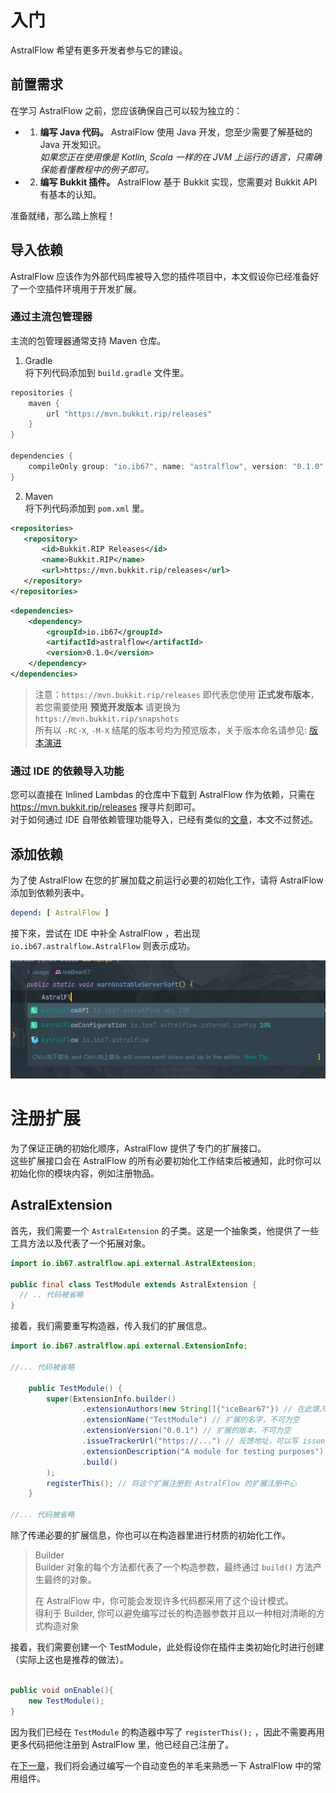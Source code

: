 # 入门

AstralFlow 希望有更多开发者参与它的建设。

## 前置需求

在学习 AstralFlow 之前，您应该确保自己可以较为独立的：

-
    1. **编写 Java 代码。** AstralFlow 使用 Java 开发，您至少需要了解基础的 Java 开发知识。  
       *如果您正在使用像是 Kotlin, Scala 一样的在 JVM 上运行的语言，只需确保能看懂教程中的例子即可。*

-
    2. **编写 Bukkit 插件。** AstralFlow 基于 Bukkit 实现，您需要对 Bukkit API 有基本的认知。

准备就绪，那么踏上旅程！

## 导入依赖

AstralFlow 应该作为外部代码库被导入您的插件项目中，本文假设你已经准备好了一个空插件环境用于开发扩展。

### 通过主流包管理器

主流的包管理器通常支持 Maven 仓库。

1. Gradle    
   将下列代码添加到 `build.gradle` 文件里。

```groovy
repositories {
    maven {
        url "https://mvn.bukkit.rip/releases"
    }
}

dependencies {
    compileOnly group: "io.ib67", name: "astralflow", version: "0.1.0"
}
 ```

2. Maven     
   将下列代码添加到 `pom.xml` 里。

 ```xml
<repositories>
    <repository>
        <id>Bukkit.RIP Releases</id>
        <name>Bukkit.RIP</name>
        <url>https://mvn.bukkit.rip/releases</url>
    </repository>
</repositories>
```

```xml
<dependencies>
    <dependency>
        <groupId>io.ib67</groupId>
        <artifactId>astralflow</artifactId>
        <version>0.1.0</version>
    </dependency>
</dependencies>
```

> 注意：`https://mvn.bukkit.rip/releases` 即代表您使用 **正式发布版本**，若您需要使用 **预览开发版本** 请更换为 `https://mvn.bukkit.rip/snapshots`  
> 所有以 `-RC-X`, `-M-X` 结尾的版本号均为预览版本，关于版本命名请参见: [版本演进](https://github.com/saltedfishclub/documents/blob/main/Evolution.md)

### 通过 IDE 的依赖导入功能

您可以直接在 Inlined Lambdas 的仓库中下载到 AstralFlow 作为依赖，只需在 https://mvn.bukkit.rip/releases 搜寻片刻即可。  
对于如何通过 IDE 自带依赖管理功能导入，已经有类似的[文章](https://blog.csdn.net/qq_26525215/article/details/53239123)，本文不过赘述。

## 添加依赖

为了使 AstralFlow 在您的扩展加载之前运行必要的初始化工作，请将 AstralFlow 添加到依赖列表中。

```yml
depend: [ AstralFlow ]
```

接下來，尝试在 IDE 中补全 AstralFlow ，若出现 `io.ib67.astralflow.AstralFlow` 则表示成功。

![效果图](../../assets/tab_comp.png)

# 注册扩展

为了保证正确的初始化顺序，AstralFlow 提供了专门的扩展接口。  
这些扩展接口会在 AstralFlow 的所有必要初始化工作结束后被通知，此时你可以初始化你的模块内容，例如注册物品。  

## AstralExtension

首先，我们需要一个 `AstralExtension` 的子类。这是一个抽象类，他提供了一些工具方法以及代表了一个拓展对象。  

```java
import io.ib67.astralflow.api.external.AstralExtension;

public final class TestModule extends AstralExtension {
  // .. 代码被省略
}
```

接着，我们需要重写构造器，传入我们的扩展信息。

```java
import io.ib67.astralflow.api.external.ExtensionInfo;

//... 代码被省略

    public TestModule() {
        super(ExtensionInfo.builder()
                .extensionAuthors(new String[]{"iceBear67"}) // 在此填入作者的名字，可空
                .extensionName("TestModule") // 扩展的名字，不可为空
                .extensionVersion("0.0.1") // 扩展的版本，不可为空
                .issueTrackerUrl("https://...") // 反馈地址，可以写 issues 也可以写联系方式
                .extensionDescription("A module for testing purposes") // 扩展描述
                .build()
        );
        registerThis(); // 将这个扩展注册到 AstralFlow 的扩展注册中心
    }

//... 代码被省略
```

除了传递必要的扩展信息，你也可以在构造器里进行材质的初始化工作。

> Builder  
Builder 对象的每个方法都代表了一个构造参数，最终通过 `build()` 方法产生最终的对象。  
> 
>  在 AstralFlow 中，你可能会发现许多代码都采用了这个设计模式。  
得利于 Builder, 你可以避免编写过长的构造器参数并且以一种相对清晰的方式构造对象  

接着，我们需要创建一个 TestModule，此处假设你在插件主类初始化时进行创建（实际上这也是推荐的做法）。

```java

public void onEnable(){
    new TestModule();
}

```

因为我们已经在 `TestModule` 的构造器中写了 `registerThis();` ，因此不需要再用更多代码把他注册到 AstralFlow 里，他已经自己注册了。

在[下一章](getting_started/jeb_wool.md)，我们将会通过编写一个自动变色的羊毛来熟悉一下 AstralFlow 中的常用组件。  